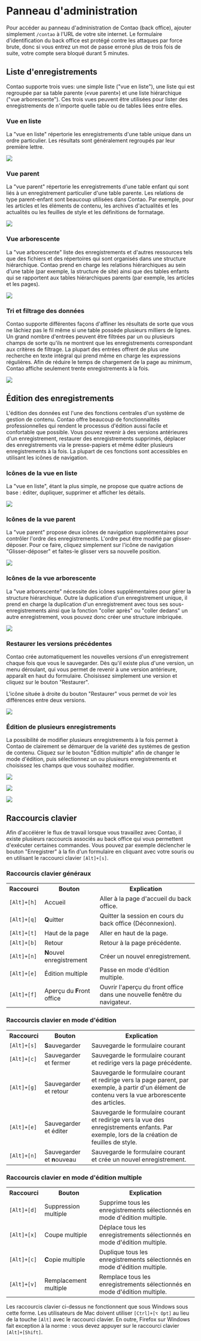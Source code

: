# Panneau d'administration

Pour accéder au panneau d'administration de Contao (back office), ajouter 
simplement `/contao` à l'URL de votre site internet. Le formulaire 
d'identification du back office est protégé contre les attaques par force brute, 
donc si vous entrez un mot de passe erroné plus de trois fois de suite, votre 
compte sera bloqué durant 5 minutes.


## Liste d'enregistrements

Contao supporte trois vues: une simple liste ("vue en liste"), une liste qui est 
regroupée par sa table parente («vue parent») et une liste hiérarchique ("vue 
arborescente"). Ces trois vues peuvent être utilisées pour lister des 
enregistrements de n'importe quelle table ou de tables liées entre elles.


### Vue en liste

La "vue en liste" répertorie les enregistrements d'une table unique dans un 
ordre particulier. Les résultats sont généralement regroupés par leur première 
lettre.

![](https://raw.github.com/contao/docs/3.1/manual/fr/images/vue-liste.jpg)


### Vue parent

La "vue parent" répertorie les enregistrements d'une table enfant qui sont liés 
à un enregistrement particulier d'une table parente. Les relations de type 
parent-enfant sont beaucoup utilisées dans Contao. Par exemple, pour les 
articles et les éléments de contenu, les archives d'actualités et les actualités 
ou les feuilles de style et les définitions de formatage.

![](https://raw.github.com/contao/docs/3.1/manual/fr/images/vue-parent.jpg)


### Vue arborescente

La "vue arborescente" liste des enregistrements et d'autres ressources tels 
que des fichiers et des répertoires qui sont organisés dans une structure 
hiérarchique. Contao prend en charge les relations hiérarchiques au sein d'une 
table (par exemple, la structure de site) ainsi que des tables enfants qui se 
rapportent aux tables hiérarchiques parents (par exemple, les articles et les 
pages).

![](https://raw.github.com/contao/docs/3.1/manual/fr/images/vue-arborescente.jpg)


### Tri et filtrage des données

Contao supporte différentes façons d'affiner les résultats de sorte que vous ne 
lâchiez pas le fil même si une table possède plusieurs milliers de lignes. Un 
grand nombre d'entrées peuvent être filtrées par un ou plusieurs champs de sorte 
qu'ils ne montrent que les enregistrements correspondant aux critères de 
filtrage. La plupart des entrées offrent de plus une recherche en texte intégral 
qui prend même en charge les expressions régulières. Afin de réduire le temps de 
chargement de la page au minimum, Contao affiche seulement trente 
enregistrements à la fois.

![](https://raw.github.com/contao/docs/3.1/manual/fr/images/trier-et-filtrer.jpg)


## Édition des enregistrements

L'édition des données est l'une des fonctions centrales d'un système de gestion 
de contenu. Contao offre beaucoup de fonctionnalités professionnelles qui 
rendent le processus d'édition aussi facile et confortable que possible. Vous 
pouvez revenir à des versions antérieures d'un enregistrement, restaurer des 
enregistrements supprimés, déplacer des enregistrements via le presse-papiers et 
même éditer plusieurs enregistrements à la fois. La plupart de ces fonctions 
sont accessibles en utilisant les icônes de navigation.


### Icônes de la vue en liste

La "vue en liste", étant la plus simple, ne propose que quatre actions de base : 
éditer, dupliquer, supprimer et afficher les détails.

![](https://raw.github.com/contao/docs/3.1/manual/fr/images/vue-liste-icones.jpg)


### Icônes de la vue parent

La "vue parent" propose deux icônes de navigation supplémentaires pour contrôler 
l'ordre des enregistrements. L'ordre peut être modifié par glisser-déposer. Pour 
ce faire, cliquez simplement sur l'icône de navigation "Glisser-déposer" et 
faites-le glisser vers sa nouvelle position.

![](https://raw.github.com/contao/docs/3.1/manual/fr/images/vue-parent-icones.jpg)


### Icônes de la vue arborescente

La "vue arborescente" nécessite des icônes supplémentaires pour gérer la 
structure hiérarchique. Outre la duplication d'un enregistrement unique, il 
prend en charge la duplication d'un enregistrement avec tous ses 
sous-enregistrements ainsi que la fonction "coller après" ou "coller dedans" un 
autre enregistrement, vous pouvez donc créer une structure imbriquée.

![](https://raw.github.com/contao/docs/3.1/manual/fr/images/vue-arborescente-icones.jpg)


### Restaurer les versions précédentes

Contao crée automatiquement les nouvelles versions d'un enregistrement chaque 
fois que vous le sauvegarder. Dès qu'il existe plus d'une version, un menu 
déroulant, qui vous permet de revenir à une version antérieure, apparaît en haut 
du formulaire. Choisissez simplement une version et cliquez sur le bouton 
"Restaurer".

L'icône située à droite du bouton "Restaurer" vous permet de voir les 
différences entre deux versions.

![](https://raw.github.com/contao/docs/3.1/manual/fr/images/version.jpg)


### Édition de plusieurs enregistrements

La possibilité de modifier plusieurs enregistrements à la fois permet à Contao 
de clairement se démarquer de la variété des systèmes de gestion de contenu. 
Cliquez sur le bouton "Édition multiple" afin de changer le mode d'édition, puis 
sélectionnez un ou plusieurs enregistrements et choisissez les champs que vous 
souhaitez modifier.

![](https://raw.github.com/contao/docs/3.1/manual/fr/images/sselectionner-multiple-enregistrements.jpg)

![](https://raw.github.com/contao/docs/3.1/manual/fr/images/selectionner-champs-a-editer.jpg)

![](https://raw.github.com/contao/docs/3.1/manual/fr/images/editer-multiple-enregistrements.jpg)


## Raccourcis clavier

Afin d'accélérer le flux de travail lorsque vous travaillez avec Contao, il 
existe plusieurs raccourcis associés au back office qui vous permettent 
d'exécuter certaines commandes. Vous pouvez par exemple déclencher le bouton 
"Enregistrer" à la fin d'un formulaire en cliquant avec votre souris ou en 
utilisant le raccourci clavier `[Alt]+[s]`.


### Raccourcis clavier généraux

<table>
<tr>
  <th>Raccourci</th>
  <th>Bouton</th>
  <th>Explication</th>
</tr>
<tr>
  <td><code>[Alt]+[h]</code></td>
  <td>Accueil</td>
  <td>Aller à la page d'accueil du back office.</td>
</tr>
<tr>
  <td><code>[Alt]+[q]</code></td>
  <td><b>Q</b>uitter</td>
  <td>Quitter la session en cours du back office (Déconnexion).</td>
</tr>
<tr>
  <td><code>[Alt]+[t]</code></td>
  <td>Haut de la page</td>
  <td>Aller en haut de la page.</td>
</tr>
<tr>
  <td><code>[Alt]+[b]</code></td>
  <td>Retour</td>
  <td>Retour à la page précédente.</td>
</tr>
<tr>
  <td><code>[Alt]+[n]</code></td>
  <td><b>N</b>ouvel enregistrement</td>
  <td>Créer un nouvel enregistrement.</td>
</tr>
<tr>
  <td><code>[Alt]+[e]</code></td>
  <td>Édition multiple</td>
  <td>Passe en mode d'édition multiple.</td>
</tr>
<tr>
  <td><code>[Alt]+[f]</code></td>
  <td>Aperçu du <b>F</b>ront office</td>
  <td>Ouvrir l'aperçu du front office dans une nouvelle fenêtre du navigateur.
  </td>
</tr>
</table>


### Raccourcis clavier en mode d'édition

<table>
<tr>
  <th>Raccourci</th>
  <th>Bouton</th>
  <th>Explication</th>
</tr>
<tr>
  <td><code>[Alt]+[s]</code></td>
  <td><b>S</b>auvegarder</td>
  <td>Sauvegarde le formulaire courant</td>
</tr>
<tr>
  <td><code>[Alt]+[c]</code></td>
  <td>Sauvegarder et fermer</td>
  <td>Sauvegarde le formulaire courant et redirige vers la page précédente.
  </td>
</tr>
<tr>
  <td><code>[Alt]+[g]</code></td>
  <td>Sauvegarder et retour</td>
  <td>Sauvegarde le formulaire courant et redirige vers la page parent, par 
  exemple, à partir d'un élément de contenu vers la vue arborescente des 
  articles.</td>
</tr>
<tr>
  <td><code>[Alt]+[e]</code></td>
  <td>Sauvegarder et éditer</td>
  <td>Sauvegarde le formulaire courant et redirige vers la vue des 
  enregistrements enfants. Par exemple, lors de la création de feuilles de 
  style.</td>
</tr>
<tr>
  <td><code>[Alt]+[n]</code></td>
  <td>Sauvegarder et <b>n</b>ouveau</td>
  <td>Sauvegarde le formulaire courant et crée un nouvel enregistrement.</td>
</tr>
</table>


### Raccourcis clavier en mode d'édition multiple

<table>
<tr>
  <th>Raccourci</th>
  <th>Bouton</th>
  <th>Explication</th>
</tr>
<tr>
  <td><code>[Alt]+[d]</code></td>
  <td>Suppression multiple</td>
  <td>Supprime tous les enregistrements sélectionnés en mode d'édition 
  multiple.</td>
</tr>
<tr>
  <td><code>[Alt]+[x]</code></td>
  <td>Coupe multiple</td>
  <td>Déplace tous les enregistrements sélectionnés en mode d'édition 
  multiple.</td>
</tr>
<tr>
  <td><code>[Alt]+[c]</code></td>
  <td><b>C</b>opie multiple</td>
  <td>Duplique tous les enregistrements sélectionnés en mode d'édition 
  multiple.</td>
</tr>
<tr>
  <td><code>[Alt]+[v]</code></td>
  <td>Remplacement multiple</td>
  <td>Remplace tous les enregistrements sélectionnés en mode d'édition 
  multiple.</td>
</tr>
</table>

Les raccourcis clavier ci-dessus ne fonctionnent que sous Windows sous cette 
forme. Les utilisateurs de Mac doivent utiliser `[Ctrl]+[⌥ Opt]` au lieu de la 
touche `[Alt]` avec le raccourci clavier. En outre, Firefox sur Windows fait 
exception à la norme : vous devez appuyer sur le raccourci clavier 
`[Alt]+[Shift]`.
